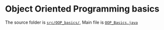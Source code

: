 # Object Oriented Programming basics

The source folder is [`src/OOP_basics/`](https://github.com/mgrmars/Object-Oriented-Programming-Basics-in-Java/tree/main/src/OOP_Basics), Main file is [`OOP_Basics.java`](https://github.com/mgrmars/Object-Oriented-Programming-Basics-in-Java/blob/main/src/OOP_Basics/OOP_Basics.java)
